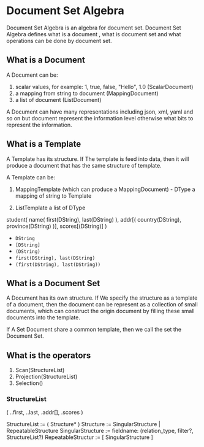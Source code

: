 # Document Set Algebra

Document Set Algebra is an algebra for document set. Document Set Algebra defines what is a document
, what is document set and what operations can be done by document set.

## What is a Document

A Document can be:

1. scalar values, for example: 1, true, false, "Hello", 1.0 (ScalarDocument)
2. a mapping from string to document (MappingDocument)
3. a list of document (ListDocument)

A Document can have many representations including json, xml, yaml and so on but document 
represent the information level otherwise what bits to represent the information.

## What is a Template

A Template has its structure. If The template is feed into data, then it will produce a 
document that has the same structure of template.

A Template can be:
1. MappingTemplate (which can produce a MappingDocument) - DType
    a mapping of string to Template

2. ListTemplate
    a list of DType

student(
    name(
        first(DString), 
        last(DString)
    ), 
    addr[(
            country(DString), 
            province(DString)
    )],
    scores[(DString)]
)

* `DString`
* `[DString]`
* `(DString)`
* `first(DString), last(DString)`
* `(first(DString), last(DString))`


## What is a Document Set

A Document has its own structure. If We specify the structure as a template of a document, 
then the document can be  represent as a collection of small documents, which can construct 
the origin document by filling these small documents into the template.

If A Set Document share a common template, then we call the set the Document Set.

## What is the operators

1. Scan(StructureList)
2. Projection(StructureList)
3. Selection()


### StructureList
(
    ..first, 
    ..last,
    .addr[],
    .scores
)

StructureList := ( Structure* )
Structure := SingularStructure | RepeatableStructure
SingularStructure := fieldname: (relation_type, filter?, StructureList?)
RepeatableStructur := [ SingularStructure ]